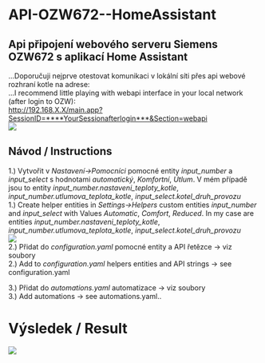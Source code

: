 # API-OZW672--HomeAssistant  
## Api připojení webového serveru Siemens OZW672 s aplikací Home Assistant
...Doporučuji nejprve otestovat komunikaci v lokální síti přes api webové rozhraní kotle na adrese:   
...I recommend little playing with webapi interface in your local network (after login to OZW):    
http://192.168.X.X/main.app?SessionID=****YourSessionafterlogin***&Section=webapi  
![](https://github.com/vencakratky/API-OZW672--HomeAssistant/blob/master/webapi.jpg)  
## Návod / Instructions  
1.) Vytvořit v *Nastavení->Pomocníci* pomocné entity *input_number* a *input_select* s hodnotami *automatický*, *Komfortní*, *Útlum*. V mém případě jsou to entity *input_number.nastaveni_teploty_kotle*, *input_number.utlumova_teplota_kotle*, *input_select.kotel_druh_provozu*  
1.) Create helper entities in *Settings->Helpers* custom entities *input_number* and *input_select* with Values *Automatic*, *Comfort*, *Reduced*. In my case are entities *input_number.nastaveni_teploty_kotle*, *input_number.utlumova_teplota_kotle*, *input_select.kotel_druh_provozu*    
![](https://github.com/vencakratky/API-OZW672--HomeAssistant/blob/master/entities.jpg)  
2.) Přidat do *configuration.yaml* pomocné entity a API řetězce -> viz soubory  
2.) Add to *configuration.yaml* helpers entities and API strings -> see configuration.yaml 

3.) Přidat do *automations.yaml* automatizace -> viz soubory   
3.) Add automations -> see automations.yaml..

# Výsledek / Result
![](https://github.com/vencakratky/API-OZW672--HomeAssistant/blob/master/Result.jpg)
